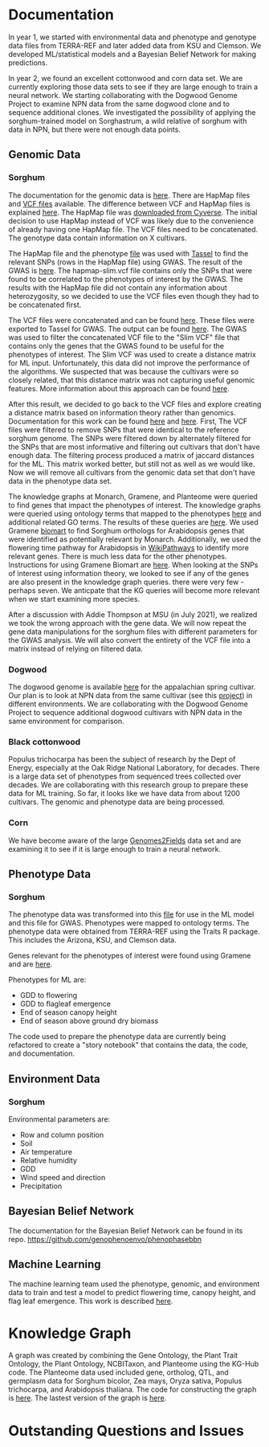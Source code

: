 # Documentation

In year 1, we started with environmental data and phenotype and genotype data files from TERRA-REF and later added data from KSU and Clemson. We developed ML/statistical models and a Bayesian Belief Network for making predictions. 

In year 2, we found an excellent cottonwood and corn data set. We are currently exploring those data sets to see if they are large enough to train a neural network. We starting collaborating with the Dogwood Genome Project to examine NPN data from the same dogwood clone and to sequence additional clones. We investigated the possibility of applying the sorghum-trained model on Sorghastrum, a wild relative of sorghum with data in NPN, but there were not enough data points. 

## Genomic Data
### Sorghum
The documentation for the genomic data is [here](https://docs.terraref.org/experimental-design/experimental-design-genomics).
There are HapMap files and [VCF files](https://datacommons.cyverse.org/browse/iplant/home/shared/terraref/genomics/derived_data/bap/resequencing/danforth_center/version1/gvcf) available. The difference between VCF and HapMap files is explained [here](http://augustogarcia.me/statgen-esalq/Hapmap-and-VCF-formats-and-its-integration-with-onemap/). The HapMap file was [downloaded from Cyverse](https://datacommons.cyverse.org/browse/iplant/home/shared/terraref/genomics/derived_data/bap/resequencing/danforth_center/version1/hapmap). The initial decision to use HapMap instead of VCF was likely due to the convenience of already having one HapMap file. The VCF files need to be concatenated. The genotype data contain information on X cultivars. 

The HapMap file and the phenotype [file](https://docs.google.com/spreadsheets/d/1wxPZUNe6-2DxEYNpklahUOScweRmuiV9Vc0ax6JWFLY/edit#gid=1382556769) was used with [Tassel](https://www.maizegenetics.net/tassel) to find the relevant SNPs (rows in the HapMap file) using GWAS. The result of the GWAS is [here](https://data.monarchinitiative.org/tassel5/). The hapmap-slim.vcf file contains only the SNPs that were found to be correlated to the phenotypes of interest by the GWAS. The results with the HapMap file did not contain any information about heterozygosity, so we decided to use the VCF files even though they had to be concatenated first.

The VCF files were concatenated and can be found [here](https://data.monarchinitiative.org/genophenoenvo/vcf/). These files were exported to Tassel for GWAS. The output can be found [here](https://data.monarchinitiative.org/genophenoenvo/tassel5/). The GWAS was used to filter the concatenated VCF file to the "Slim VCF" file that contains only the genes that the GWAS found to be useful for the phenotypes of interest. The Slim VCF was used to create a distance matrix for ML input. Unfortunately, this data did not improve the performance of the algorithms. We suspected that was because the cultivars were so closely related, that this distance matrix was not capturing useful genomic features. More information about this approach can be found [here](https://github.com/genophenoenvo/genomic_data/tree/master/GenomicApproachPrediction).

After this result, we decided to go back to the VCF files and explore creating a distance matrix based on information theory rather than genomics. Documentation for this work can be found [here](https://github.com/genophenoenvo/genomic_data/tree/master/FriendsOfEntropy) and [here](https://gist.github.com/TomConlin/6d38f8795add0230566456498164a63b). First, The VCF files were filtered to remove SNPs that were identical to the reference sorghum genome. The SNPs were filtered down by alternately filtered for the SNPs that are most informative and filtering out cultivars that don't have enough data. The filtering process produced a matrix of jaccard distances for the ML. This matrix worked better, but still not as well as we would like. Now we will remove all cultivars from the genomic data set that don't have data in the phenotype data set.

The knowledge graphs at Monarch, Gramene, and Planteome were queried to find genes that impact the phenotypes of interest. The knowledge graphs were queried using ontology terms that mapped to the phenotypes [here](https://docs.google.com/spreadsheets/d/1VZRN38Sf4j57SBtkJQIX7zQV4sYXahw7eCaJqYNzC0c/edit#gid=2033025260) and additional related GO terms. The results of these queries are [here](https://docs.google.com/spreadsheets/d/1ugMisjghvSfa0W_TPhA-0_6C8A0X-gwOqPZbzqjJOrg/edit#gid=0). We used Gramene [biomart](http://ensembl.gramene.org/biomart/martview/892190680828bd6ce88eb424dda517cf) to find Sorghum orthologs for Arabidopsis genes that were identified as potentially relevant by Monarch. Additionally, we used the flowering time pathway for Arabidopsis in [WikiPathways](https://www.wikipathways.org/index.php/Pathway:WP2312) to identify more relevant genes. There is much less data for the other phenotypes. Instructions for using Gramene Biomart are [here](https://docs.google.com/presentation/d/1_nwQBiHmgFad7lwwlN_Hqq9WD_ukRSm-21NMX4YRyps/edit#slide=id.p). When looking at the SNPs of interest using information theory, we looked to see if any of the genes are also present in the knowledge graph queries. there were very few - perhaps seven. We anticpate that the KG queries will become more relevant when we start examining more species.

After a discussion with Addie Thompson at MSU (in July 2021), we realized we took the wrong approach with the gene data. We will now repeat the gene data manipulations for the sorghum files with different parameters for the GWAS analysis. We will also convert the entirety of the VCF file into a matrix instead of relying on filtered data.
### Dogwood
The dogwood genome is available [here](https://genomevolution.org/coge/SearchResults.pl?s=Cornus%20florida&p=genome) for the appalachian spring cultivar. Our plan is to look at NPN data from the same cultivar (see this [project](https://www.usanpn.org/nn/cloned-dogwoods)) in different environments. We are collaborating with the Dogwood Genome Project to sequence additional dogwood cultivars with NPN data in the same environment for comparison.
### Black cottonwood
Populus trichocarpa has been the subject of research by the Dept of Energy, especially at the Oak Ridge National Laboratory, for decades. There is a large data set of phenotypes from sequenced trees collected over decades. We are collaborating with this research group to prepare these data for ML training. So far, it looks like we have data from about 1200 cultivars. The genomic and phenotype data are being processed.
### Corn
We have become aware of the large [Genomes2Fields](https://www.genomes2fields.org/) data set and are examining it to see if it is large enough to train a neural network.

## Phenotype Data
### Sorghum
The phenotype data was transformed into this [file](https://docs.google.com/spreadsheets/d/1wxPZUNe6-2DxEYNpklahUOScweRmuiV9Vc0ax6JWFLY/edit#gid=1382556769) for use in the ML model and this file for GWAS. Phenotypes were mapped to ontology terms. The phenotype data were obtained from TERRA-REF using the Traits R package. This includes the Arizona, KSU, and Clemson data. 

Genes relevant for the phenotypes of interest were found using Gramene and are [here](https://docs.google.com/spreadsheets/d/1ugMisjghvSfa0W_TPhA-0_6C8A0X-gwOqPZbzqjJOrg/edit#gid=0).

Phenotypes for ML are:
* GDD to flowering
* GDD to flagleaf emergence
* End of season canopy height
* End of season above ground dry biomass

The code used to prepare the phenotype data are currently being refactored to create a "story notebook" that contains the data, the code, and documentation.

## Environment Data
### Sorghum
Environmental parameters are:
* Row and column position
* Soil
* Air temperature
* Relative humidity
* GDD
* Wind speed and direction
* Precipitation

## Bayesian Belief Network
The documentation for the Bayesian Belief Network can be found in its repo.
https://github.com/genophenoenvo/phenophasebbn

## Machine Learning
The machine learning team used the phenotype, genomic, and environment data to train and test a model to predict flowering time, canopy height, and flag leaf emergence. This work is described [here](https://github.com/genophenoenvo/Machine-Learning).

# Knowledge Graph
A graph was created by combining the Gene Ontology, the Plant Trait Ontology, the Plant Ontology, NCBITaxon, and Planteome using the KG-Hub code. The Planteome data used included gene, ortholog, QTL, and germplasm data for Sorghum bicolor, Zea mays, Oryza sativa, Populus trichocarpa, and Arabidopsis thaliana. The code for constructing the graph is [here](https://github.com/diatomsRcool/eco-kg). The lastest version of the graph is [here](https://github.com/genophenoenvo/knowledge-graph).

# Outstanding Questions and Issues

